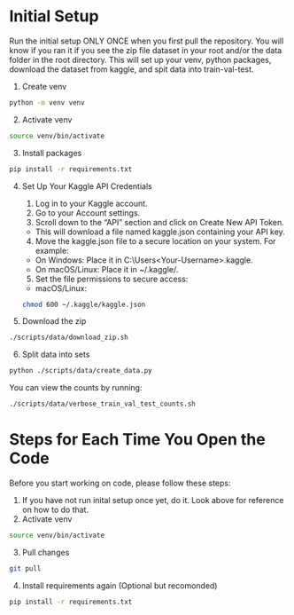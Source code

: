 # Initial Setup

Run the initial setup ONLY ONCE when you first pull the repository. You will know if you ran it if you see the zip file dataset in your root and/or the data folder in the root directory. This will set up your venv, python packages, download the dataset from kaggle, and spit data into train-val-test.

1. Create venv

```bash
python -m venv venv
```

2. Activate venv
```bash
source venv/bin/activate
```

3. Install packages
```bash
pip install -r requirements.txt
```

4. Set Up Your Kaggle API Credentials

	1.	Log in to your Kaggle account.
	2.	Go to your Account settings.
	3.	Scroll down to the “API” section and click on Create New API Token.
	- This will download a file named kaggle.json containing your API key.
	4.	Move the kaggle.json file to a secure location on your system. For example:
	- On Windows: Place it in C:\Users\<Your-Username>\.kaggle\.
	- On macOS/Linux: Place it in ~/.kaggle/.
	5.	Set the file permissions to secure access:
	- macOS/Linux:

	```bash
	chmod 600 ~/.kaggle/kaggle.json
	```

5. Download the zip

```bash
./scripts/data/download_zip.sh
```

6. Split data into sets

```bash
python ./scripts/data/create_data.py
```

You can view the counts by running:

```bash
./scripts/data/verbose_train_val_test_counts.sh
```

# Steps for Each Time You Open the Code

Before you start working on code, please follow these steps:

1. If you have not run inital setup once yet, do it. Look above for reference on how to do that.
2. Activate venv
```bash
source venv/bin/activate
```
3. Pull changes

```bash
git pull
```

4. Install requirements again (Optional but recomonded)
```bash
pip install -r requirements.txt
```